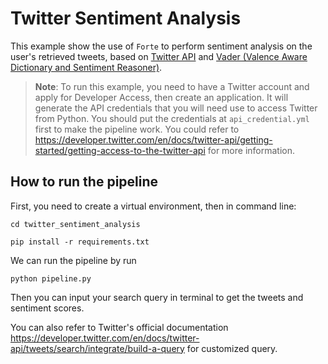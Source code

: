 # Twitter Sentiment Analysis

This example show the use of `Forte` to perform sentiment
analysis on the user's retrieved tweets, based on [Twitter API](https://developer.twitter.com/en/products/twitter-api) and 
[Vader (Valence Aware Dictionary and Sentiment Reasoner)](https://github.com/cjhutto/vaderSentiment).
 

> **Note**: To run this example, you need to have a Twitter account and apply for Developer Access, 
then create an application. It will generate the API credentials that you will need use to access Twitter from Python.
You should put the credentials at `api_credential.yml` first to make the pipeline work. 
You could refer to 
https://developer.twitter.com/en/docs/twitter-api/getting-started/getting-access-to-the-twitter-api
 for more information.


## How to run the pipeline

First, you need to create a virtual environment, then in command line:

`cd twitter_sentiment_analysis`

`pip install -r requirements.txt`


We can run the pipeline by run

`python pipeline.py`

Then you can input your search query in terminal to get the tweets and sentiment scores.

You can also refer to Twitter's official documentation 
https://developer.twitter.com/en/docs/twitter-api/tweets/search/integrate/build-a-query
for customized query.

